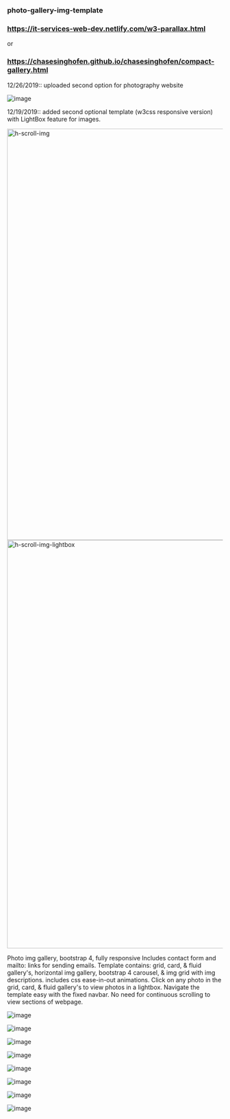 ### photo-gallery-img-template
### https://it-services-web-dev.netlify.com/w3-parallax.html <br> 
or <br>
### https://chasesinghofen.github.io/chasesinghofen/compact-gallery.html
12/26/2019:: uploaded second option for photography website

![image](https://user-images.githubusercontent.com/23155302/71473177-04fc8800-27a4-11ea-80a5-eea1e01e4781.png)

12/19/2019:: added second optional template (w3css responsive version) with LightBox feature for images. 

<img width="958" alt="h-scroll-img" src="https://user-images.githubusercontent.com/23155302/71211750-c899cb00-227d-11ea-862c-e13935c91754.PNG">
<img width="951" alt="h-scroll-img-lightbox" src="https://user-images.githubusercontent.com/23155302/71211754-c9caf800-227d-11ea-9412-f5d26552687c.PNG">


Photo img gallery, bootstrap 4, fully responsive Includes contact form and mailto: links for sending emails. Template contains: grid, card, & fluid gallery's, horizontal img gallery, bootstrap 4 carousel, & img grid with img descriptions. includes css ease-in-out animations. Click on any photo in the grid, card, & fluid gallery's to view photos in a lightbox.  Navigate the template easy with the fixed navbar. No need for continuous scrolling to view sections of webpage. 

![image](https://user-images.githubusercontent.com/23155302/41195274-0883bfca-6bf8-11e8-9c35-f7b4c5c642a4.png)

![image](https://user-images.githubusercontent.com/23155302/41195278-1baeef66-6bf8-11e8-8efe-e6c71975eac0.png)

![image](https://user-images.githubusercontent.com/23155302/41195281-30b50260-6bf8-11e8-8353-bd003282a602.png)

![image](https://user-images.githubusercontent.com/23155302/41195287-45daeb1e-6bf8-11e8-98f4-0180ae934889.png)

![image](https://user-images.githubusercontent.com/23155302/41195295-5b8a904a-6bf8-11e8-85c0-fe2d327b2fdb.png)

![image](https://user-images.githubusercontent.com/23155302/41195299-70d2f474-6bf8-11e8-876c-fd6666837529.png)

![image](https://user-images.githubusercontent.com/23155302/41195307-89421e54-6bf8-11e8-96ef-63c733c64143.png)

![image](https://user-images.githubusercontent.com/23155302/41195317-b5240078-6bf8-11e8-934e-19123f69558e.png)

